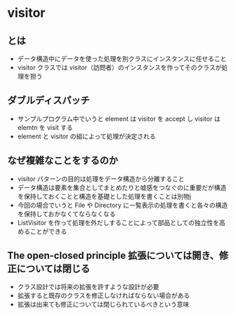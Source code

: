 # visitor

## とは

- データ構造中にデータを使った処理を別クラスにインスタンスに任せること
- visitor クラスでは visitor（訪問者）のインスタンスを作ってそのクラスが処理を担う

## ダブルディスパッチ

- サンプルプログラム中でいうと element は visitor を accept し visitor は elemtn を visit する
- element と visitor の組によって処理が決定される

## なぜ複雑なことをするのか

- visitor パターンの目的は処理をデータ構造から分離すること
- データ構造は要素を集合としてまとめたりと嘘感をつなぐのに重要だが構造を保持しておくことと構造を基礎とした処理を書くことは別物j
- 今回の場合でいうと File や Directory に一覧表示の処理を書くと各々の構造を保持しておかなくてならなくなる
- ListVisitor を作って処理を外だしすることによって部品としての独立性を高めることができる

## The open-closed principle 拡張については開き、修正については閉じる

- クラス設計では将来の拡張を許すような設計が必要
- 拡張すると既存のクラスを修正しなければならない場合がある
- 拡張は出来ても修正については閉じられているべきという意味

